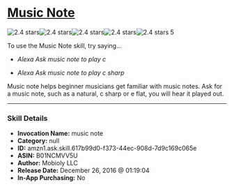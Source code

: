 # [Music Note](http://alexa.amazon.com/#skills/amzn1.ask.skill.617b99d0-f373-44ec-908d-7d9c169c065e)
![2.4 stars](../../images/ic_star_black_18dp_1x.png)![2.4 stars](../../images/ic_star_black_18dp_1x.png)![2.4 stars](../../images/ic_star_half_black_18dp_1x.png)![2.4 stars](../../images/ic_star_border_black_18dp_1x.png)![2.4 stars](../../images/ic_star_border_black_18dp_1x.png) 5

To use the Music Note skill, try saying...

* *Alexa Ask music note to play c*

* *Alexa Ask music note to play c sharp*

Music note helps beginner musicians get familiar with music notes.  Ask for a music note, such as a natural, c sharp or e flat, you will hear it played out.

***

### Skill Details

* **Invocation Name:** music note
* **Category:** null
* **ID:** amzn1.ask.skill.617b99d0-f373-44ec-908d-7d9c169c065e
* **ASIN:** B01NCMVV5U
* **Author:** Mobioly LLC
* **Release Date:** December 26, 2016 @ 01:19:04
* **In-App Purchasing:** No
